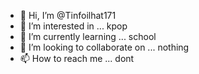 - 👋 Hi, I’m @Tinfoilhat171
- 👀 I’m interested in ... kpop
- 🌱 I’m currently learning ... school
- 💞️ I’m looking to collaborate on ... nothing
- 📫 How to reach me ... dont

<!---
Tinfoilhat171/Tinfoilhat171 is a ✨ special ✨ repository because its `README.md` (this file) appears on your GitHub profile.
You can click the Preview link to take a look at your changes.
--->
